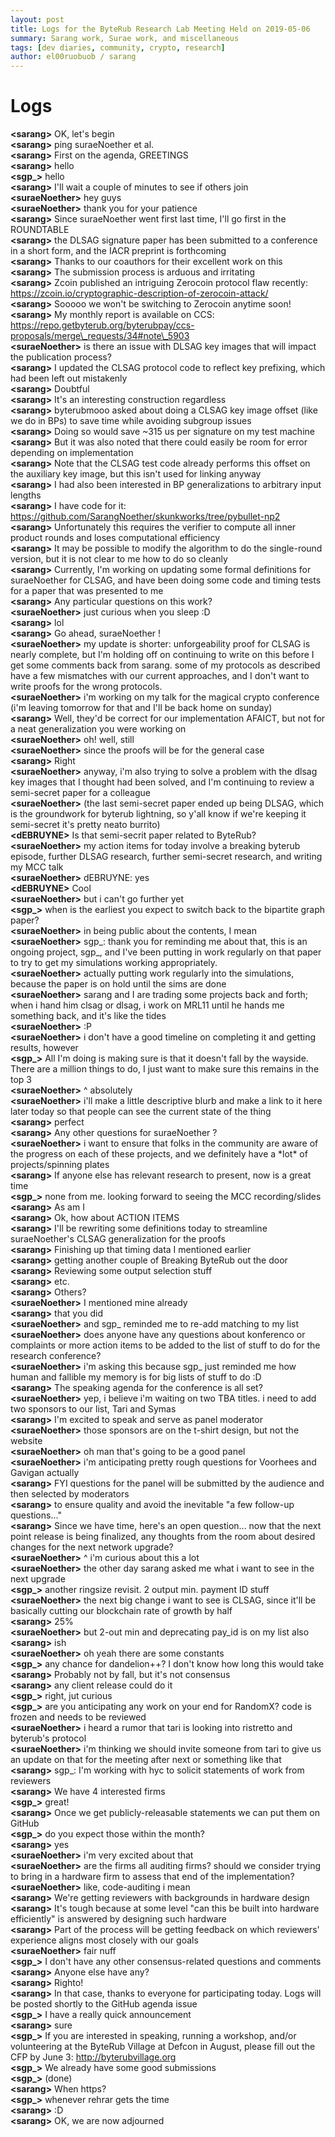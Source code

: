 ```yaml
---
layout: post
title: Logs for the ByteRub Research Lab Meeting Held on 2019-05-06
summary: Sarang work, Surae work, and miscellaneous
tags: [dev diaries, community, crypto, research]
author: el00ruobuob / sarang
---
```


# Logs  

**\<sarang>** OK, let's begin  
**\<sarang>** ping suraeNoether et al.  
**\<sarang>** First on the agenda, GREETINGS  
**\<sarang>** hello  
**\<sgp\_>** hello  
**\<sarang>** I'll wait a couple of minutes to see if others join  
**\<suraeNoether>** hey guys  
**\<suraeNoether>** thank you for your patience  
**\<sarang>** Since suraeNoether went first last time, I'll go first in the ROUNDTABLE  
**\<sarang>** the DLSAG signature paper has been submitted to a conference in a short form, and the IACR preprint is forthcoming  
**\<sarang>** Thanks to our coauthors for their excellent work on this  
**\<sarang>** The submission process is arduous and irritating  
**\<sarang>** Zcoin published an intriguing Zerocoin protocol flaw recently: https://zcoin.io/cryptographic-description-of-zerocoin-attack/  
**\<sarang>** Sooooo we won't be switching to Zerocoin anytime soon!  
**\<sarang>** My monthly report is available on CCS: https://repo.getbyterub.org/byterubpay/ccs-proposals/merge\_requests/34#note\_5903  
**\<suraeNoether>** is there an issue with DLSAG key images that will impact the publication process?  
**\<sarang>** I updated the CLSAG protocol code to reflect key prefixing, which had been left out mistakenly  
**\<sarang>** Doubtful  
**\<sarang>** It's an interesting construction regardless  
**\<sarang>** byterubmooo asked about doing a CLSAG key image offset (like we do in BPs) to save time while avoiding subgroup issues  
**\<sarang>** Doing so would save ~315 us per signature on my test machine  
**\<sarang>** But it was also noted that there could easily be room for error depending on implementation  
**\<sarang>** Note that the CLSAG test code already performs this offset on the auxiliary key image, but this isn't used for linking anyway  
**\<sarang>** I had also been interested in BP generalizations to arbitrary input lengths  
**\<sarang>** I have code for it: https://github.com/SarangNoether/skunkworks/tree/pybullet-np2  
**\<sarang>** Unfortunately this requires the verifier to compute all inner product rounds and loses computational efficiency  
**\<sarang>** It may be possible to modify the algorithm to do the single-round version, but it is not clear to me how to do so cleanly  
**\<sarang>** Currently, I'm working on updating some formal definitions for suraeNoether for CLSAG, and have been doing some code and timing tests for a paper that was presented to me  
**\<sarang>** Any particular questions on this work?  
**\<suraeNoether>** just curious when you sleep :D  
**\<sarang>** lol  
**\<sarang>** Go ahead, suraeNoether !  
**\<suraeNoether>** my update is shorter: unforgeability proof for CLSAG is nearly complete, but I'm holding off on continuing to write on this before I get some comments back from sarang. some of my protocols as described have a few mismatches with our current approaches, and I don't want to write proofs for the wrong protocols.  
**\<suraeNoether>** i'm working on my talk for the magical crypto conference (i'm leaving tomorrow for that and I'll be back home on sunday)  
**\<sarang>** Well, they'd be correct for our implementation AFAICT, but not for a neat generalization you were working on  
**\<suraeNoether>** oh! well, still  
**\<suraeNoether>** since the proofs will be for the general case  
**\<sarang>** Right  
**\<suraeNoether>** anyway, i'm also trying to solve a problem with the dlsag key images that I thought had been solved, and I'm continuing to review a semi-secret paper for a colleague  
**\<suraeNoether>** (the last semi-secret paper ended up being DLSAG, which is the groundwork for byterub lightning, so y'all know if we're keeping it semi-secret it's pretty neato burrito)  
**\<dEBRUYNE>** Is that semi-secrit paper related to ByteRub?  
**\<suraeNoether>** my action items for today involve a breaking byterub episode, further DLSAG research, further semi-secret research, and writing my MCC talk  
**\<suraeNoether>** dEBRUYNE: yes  
**\<dEBRUYNE>** Cool  
**\<suraeNoether>** but i can't go further yet  
**\<sgp\_>** when is the earliest you expect to switch back to the bipartite graph paper?  
**\<suraeNoether>** in being public about the contents, I mean  
**\<suraeNoether>** sgp\_: thank you for reminding me about that, this is an ongoing project, sgp\_, and I've been putting in work regularly on that paper to try to get my simulations working appropriately.  
**\<suraeNoether>** actually putting work regularly into the simulations, because the paper is on hold until the sims are done  
**\<suraeNoether>** sarang and I are trading some projects back and forth; when i hand him clsag or dlsag, i work on MRL11 until he hands me something back, and it's like the tides  
**\<suraeNoether>** :P  
**\<suraeNoether>** i don't have a good timeline on completing it and getting results, however  
**\<sgp\_>** All I'm doing is making sure is that it doesn't fall by the wayside. There are a million things to do, I just want to make sure this remains in the top 3  
**\<suraeNoether>** ^ absolutely  
**\<suraeNoether>** i'll make a little descriptive blurb and make a link to it here later today so that people can see the current state of the thing  
**\<sarang>** perfect  
**\<sarang>** Any other questions for suraeNoether ?  
**\<suraeNoether>** i want to ensure that folks in the community are aware of the progress on each of these projects, and we definitely have a \*lot\* of projects/spinning plates  
**\<sarang>** If anyone else has relevant research to present, now is a great time  
**\<sgp\_>** none from me. looking forward to seeing the MCC recording/slides  
**\<sarang>** As am I  
**\<sarang>** Ok, how about ACTION ITEMS  
**\<sarang>** I'll be rewriting some definitions today to streamline suraeNoether's CLSAG generalization for the proofs  
**\<sarang>** Finishing up that timing data I mentioned earlier  
**\<sarang>** getting another couple of Breaking ByteRub out the door  
**\<sarang>** Reviewing some output selection stuff  
**\<sarang>** etc.  
**\<sarang>** Others?  
**\<suraeNoether>** I mentioned mine already  
**\<sarang>** that you did  
**\<suraeNoether>** and sgp\_  reminded me to re-add matching to my list  
**\<suraeNoether>** does anyone have any questions about konferenco or complaints or more action items to be added to the list of stuff to do for the research conference?  
**\<suraeNoether>**  i'm asking this because sgp\_ just reminded me how human and fallible my memory is for big lists of stuff to do :D  
**\<sarang>** The speaking agenda for the conference is all set?  
**\<suraeNoether>** yep, i believe i'm waiting on two TBA titles. i need to add two sponsors to our list, Tari and Symas  
**\<sarang>** I'm excited to speak and serve as panel moderator  
**\<suraeNoether>** those sponsors are on the t-shirt design, but not the website  
**\<suraeNoether>** oh man that's going to be a good panel  
**\<suraeNoether>** i'm anticipating pretty rough questions for Voorhees and Gavigan actually  
**\<sarang>** FYI questions for the panel will be submitted by the audience and then selected by moderators  
**\<sarang>** to ensure quality and avoid the inevitable "a few follow-up questions..."  
**\<sarang>** Since we have time, here's an open question... now that the next point release is being finalized, any thoughts from the room about desired changes for the next network upgrade?  
**\<suraeNoether>** ^ i'm curious about this a lot  
**\<suraeNoether>** the other day sarang asked me what i want to see in the next upgrade  
**\<sgp\_>** another ringsize revisit. 2 output min. payment ID stuff  
**\<suraeNoether>** the next big change i want to see is CLSAG, since it'll be basically cutting our blockchain rate of growth by half  
**\<sarang>** 25%  
**\<suraeNoether>** but 2-out min and deprecating pay\_id is on my list also  
**\<sarang>** ish  
**\<suraeNoether>** oh yeah there are some constants  
**\<sgp\_>** any chance for dandelion++? I don't know how long this would take  
**\<sarang>** Probably not by fall, but it's not consensus  
**\<sarang>** any client release could do it  
**\<sgp\_>** right, jut curious  
**\<sgp\_>** are you anticipating any work on your end for RandomX? code is frozen and needs to be reviewed  
**\<suraeNoether>** i heard a rumor that tari is looking into ristretto and byterub's protocol  
**\<suraeNoether>** i'm thinking we should invite someone from tari to give us an update on that for the meeting after next or something like that  
**\<sarang>** sgp\_: I'm working with hyc to solicit statements of work from reviewers  
**\<sarang>** We have 4 interested firms  
**\<sgp\_>** great!  
**\<sarang>** Once we get publicly-releasable statements we can put them on GitHub  
**\<sgp\_>** do you expect those within the month?  
**\<sarang>** yes  
**\<suraeNoether>** i'm very excited about that  
**\<suraeNoether>** are the firms all auditing firms? should we consider trying to bring in a hardware firm to assess that end of the implementation?  
**\<suraeNoether>** like, code-auditing i mean  
**\<sarang>** We're getting reviewers with backgrounds in hardware design  
**\<sarang>** It's tough because at some level "can this be built into hardware efficiently" is answered by designing such hardware  
**\<sarang>** Part of the process will be getting feedback on which reviewers' experience aligns most closely with our goals  
**\<suraeNoether>** fair nuff  
**\<sgp\_>** I don't have any other consensus-related questions and comments  
**\<sarang>** Anyone else have any?  
**\<sarang>** Righto!  
**\<sarang>** In that case, thanks to everyone for participating today. Logs will be posted shortly to the GitHub agenda issue  
**\<sgp\_>** I have a really quick announcement  
**\<sarang>** sure  
**\<sgp\_>** If you are interested in speaking, running a workshop, and/or volunteering at the ByteRub Village at Defcon in August, please fill out the CFP by June 3: http://byterubvillage.org  
**\<sgp\_>** We already have some good submissions  
**\<sgp\_>** (done)  
**\<sarang>** When https?  
**\<sgp\_>** whenever rehrar gets the time  
**\<sarang>** :D  
**\<sarang>** OK, we are now adjourned  

